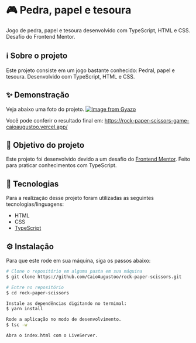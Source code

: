 # 🎮 Pedra, papel e tesoura
Jogo de pedra, papel e tesoura desenvolvido com TypeScript, HTML e  CSS. Desafio do Frontend Mentor.

## ℹ️ Sobre o projeto 
Este projeto consiste em um jogo bastante conhecido: Pedral, papel e tesoura. Desenvolvido com TypeScript, HTML e CSS.

## ✨ Demonstração
Veja abaixo uma foto do projeto.
[![Image from Gyazo](https://i.gyazo.com/223ff510221180f6917b839c4f46ffd1.png)](https://gyazo.com/223ff510221180f6917b839c4f46ffd1)

Você pode conferir o resultado final em: https://rock-paper-scissors-game-caioaugustoo.vercel.app/


## 🎯 Objetivo do projeto
Este projeto foi desenvolvido devido a um desafio do [Frontend Mentor](https://www.frontendmentor.io/challenges/rock-paper-scissors-game-pTgwgvgH). 
Feito para praticar conhecimentos com TypeScript.

## 📝 Tecnologias 
Para a realização desse projeto foram utilizadas as seguintes tecnologias/linguagens: 
- HTML
- CSS
- [TypeScript](https://www.typescriptlang.org/)

## ⚙️ Instalação
Para que este rode em sua máquina, siga os passos abaixo:

```bash
# Clone o repositório em alguma pasta em sua máquina
$ git clone https://github.com/CaioAugustoo/rock-paper-scissors.git

# Entre no repositório
$ cd rock-paper-scissors

Instale as dependências digitando no termimal:
$ yarn install

Rode a aplicação no modo de desenvolvimento.
$ tsc -w

Abra o index.html com o LiveServer.
```
